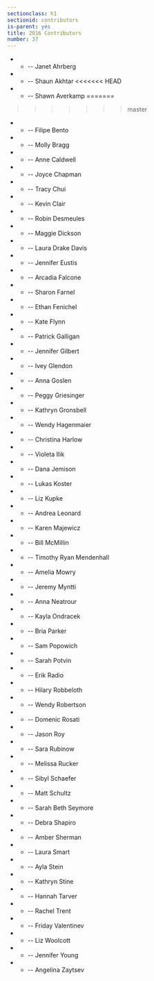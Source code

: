 ```yaml
---
sectionclass: h1
sectionid: contributors
is-parent: yes
title: 2016 Contributors
number: 37
---
```

	
- - --  Janet Ahrberg 
- - --  Shaun Akhtar
<<<<<<< HEAD
- - --  Shawn Averkamp
=======
>>>>>>> master
- - --  Filipe Bento
- - --  Molly Bragg
- - --  Anne Caldwell
- - --  Joyce Chapman
- - --  Tracy Chui
- - --  Kevin Clair
- - --  Robin Desmeules
- - --  Maggie Dickson
- - --  Laura Drake Davis
- - --  Jennifer Eustis
- - --  Arcadia Falcone
- - --  Sharon Farnel
- - --  Ethan Fenichel
- - --  Kate Flynn
- - --  Patrick Galligan
- - --  Jennifer Gilbert
- - --  Ivey Glendon
- - --  Anna Goslen
- - --  Peggy Griesinger
- - --  Kathryn Gronsbell
- - --  Wendy Hagenmaier
- - --  Christina Harlow
- - --  Violeta Ilik
- - --  Dana Jemison
- - --  Lukas Koster
- - --  Liz Kupke
- - --  Andrea Leonard
- - --  Karen Majewicz
- - --  Bill McMillin
- - --  Timothy Ryan Mendenhall 
- - --  Amelia Mowry
- - --  Jeremy Myntti
- - --  Anna Neatrour
- - --  Kayla Ondracek
- - --  Bria Parker
- - --  Sam Popowich
- - --  Sarah Potvin
- - --  Erik Radio
- - --  Hilary Robbeloth
- - --  Wendy Robertson
- - --  Domenic Rosati 
- - --  Jason Roy
- - --  Sara Rubinow
- - --  Melissa Rucker
- - --  Sibyl Schaefer
- - --  Matt Schultz
- - --  Sarah Beth Seymore 
- - --  Debra Shapiro
- - --  Amber Sherman
- - --  Laura Smart
- - --  Ayla Stein
- - --  Kathryn Stine
- - --  Hannah Tarver
- - --  Rachel Trent
- - --  Friday Valentinev
- - --  Liz Woolcott
- - --  Jennifer Young
- - --  Angelina Zaytsev
